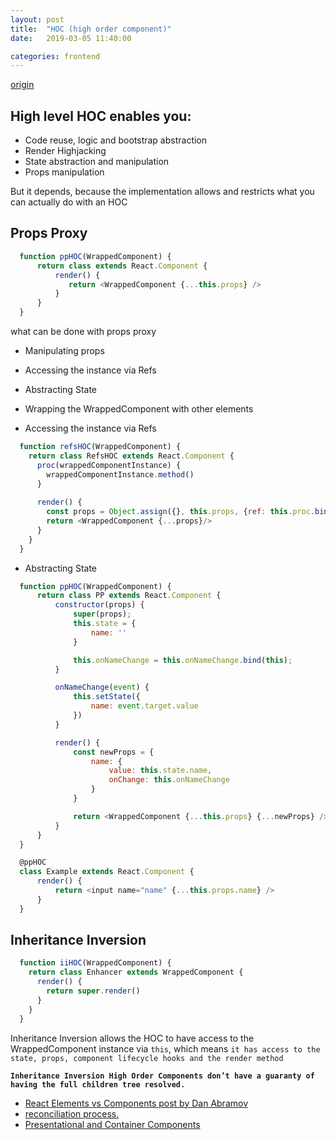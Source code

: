 ```yaml
---
layout: post
title:  "HOC (high order component)"
date:   2019-03-05 11:40:00

categories: frontend
--- 
```


[origin](https://medium.com/@franleplant/react-higher-order-components-in-depth-cf9032ee6c3e)

## High level HOC enables you: 
+ Code reuse, logic and bootstrap abstraction
+ Render Highjacking
+ State abstraction and manipulation
+ Props manipulation

 But it depends, because the implementation allows and restricts what you can actually do with an HOC


##  Props Proxy
 ```js
   function ppHOC(WrappedComponent) {
       return class extends React.Component {
           render() {
              return <WrappedComponent {...this.props} />
           }
       }
   }
 ```

what can be done with props proxy

+ Manipulating props
+ Accessing the instance via Refs
+ Abstracting State
+ Wrapping the WrappedComponent with other elements


+ Accessing the instance via Refs
```js
  function refsHOC(WrappedComponent) {
    return class RefsHOC extends React.Component {
      proc(wrappedComponentInstance) {
        wrappedComponentInstance.method()
      }
      
      render() {
        const props = Object.assign({}, this.props, {ref: this.proc.bind(this)})
        return <WrappedComponent {...props}/>
      }
    }
  }
```

+ Abstracting State
```js
  function ppHOC(WrappedComponent) {
      return class PP extends React.Component {
          constructor(props) {
              super(props);
              this.state = {
                  name: ''
              }

              this.onNameChange = this.onNameChange.bind(this);
          }

          onNameChange(event) {
              this.setState({
                  name: event.target.value
              })
          }

          render() {
              const newProps = {
                  name: {
                      value: this.state.name,
                      onChange: this.onNameChange
                  }
              }

              return <WrappedComponent {...this.props} {...newProps} />
          }
      }
  }

  @ppHOC
  class Example extends React.Component {
      render() {
          return <input name="name" {...this.props.name} />
      }
  }

```

## Inheritance Inversion
```js
  function iiHOC(WrappedComponent) {
    return class Enhancer extends WrappedComponent {
      render() {
        return super.render()
      }
    }
  }
```

Inheritance Inversion allows the HOC to have access to the WrappedComponent instance via `this`, which means `it has access to the state, props, component lifecycle hooks and the render method`

**`Inheritance Inversion High Order Components don’t have a guaranty of having the full children tree resolved.`**


+ [React Elements vs Components  post by Dan Abramov ](https://reactjs.org/blog/2015/12/18/react-components-elements-and-instances.html)
+ [reconciliation process.](https://reactjs.org/docs/reconciliation.html)
+ [Presentational and Container Components](https://medium.com/@dan_abramov/smart-and-dumb-components-7ca2f9a7c7d0)